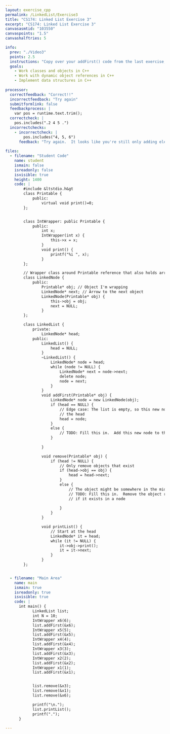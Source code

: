 ```yaml
---
layout: exercise_cpp
permalink: /LinkedList/Exercise3
title: "CS174: Linked List Exercise 3"
excerpt: "CS174: Linked List Exercise 3"
canvasasmtid: "103550"
canvaspoints: "1.5"
canvashalftries: 5

info:
  prev: "./Video3"
  points: 2.5
  instructions: "Copy over your addFirst() code from the last exercise, then fill in the remove() method in the LinkedList class.  Beware again for infinite loops!  Make sure you are moving your node pointer along the arrows and remembering the last node."
  goals:
    - Work classes and objects in C++
    - Work with dynamic object references in C++
    - Implement data structures in C++
    
processor:  
  correctfeedback: "Correct!!" 
  incorrectfeedback: "Try again"
  submitformlink: false
  feedbackprocess: | 
    var pos = runtime.text.trim();
  correctcheck: |
    pos.includes(".2 4 5 .")
  incorrectchecks:
    - incorrectcheck: |
        pos.includes("4, 5, 6")
      feedback: "Try again.  It looks like you're still only adding elements at the end."
 
files:
  - filename: "Student Code"
    name: student
    ismain: false
    isreadonly: false
    isvisible: true
    height: 1400
    code: | 
        #include &ltstdio.h&gt
        class Printable {
            public:
                virtual void print()=0;
        };


        class IntWrapper: public Printable {
            public:
                int x;
                IntWrapper(int x) {
                    this->x = x;
                }
                void print() {
                    printf("%i ", x);
                }
        };

        // Wrapper class around Printable reference that also holds arrows
        class LinkedNode {
            public:
                Printable* obj; // Object I'm wrapping
                LinkedNode* next; // Arrow to the next object
                LinkedNode(Printable* obj) {
                    this->obj = obj;
                    next = NULL;
                }
        };

        class LinkedList {
            private:
                LinkedNode* head;
            public:
                LinkedList() {
                    head = NULL;
                }
                ~LinkedList() {
                    LinkedNode* node = head;
                    while (node != NULL) {
                        LinkedNode* next = node->next;
                        delete node;
                        node = next;
                    }
                }
                void addFirst(Printable* obj) {
                    LinkedNode* node = new LinkedNode(obj);
                    if (head == NULL) {
                        // Edge case: The list is empty, so this new node becomes
                        // the head
                        head = node;
                    }
                    else {
                        // TODO: Fill this in.  Add this new node to the front
                    }
                    
                }

                void remove(Printable* obj) {
                    if (head != NULL) {
                        // Only remove objects that exist
                        if (head->obj == obj) {
                            head = head->next;
                        }
                        else {
                            // The object might be somewhere in the middle
                            // TODO: Fill this in.  Remove the object reference
                            // if it exists in a node
                            
                        }
                    }
                }

                void printList() {
                    // Start at the head
                    LinkedNode* it = head;
                    while (it != NULL) {
                        it->obj->print();
                        it = it->next;
                    }
                }
        };


  - filename: "Main Area"
    name: main
    ismain: true
    isreadonly: true
    isvisible: true
    code: | 
      int main() {
            LinkedList list;
            int N = 10;
            IntWrapper x6(6);
            list.addFirst(&x6);
            IntWrapper x5(5);
            list.addFirst(&x5);
            IntWrapper x4(4);
            list.addFirst(&x4);
            IntWrapper x3(3);
            list.addFirst(&x3);
            IntWrapper x2(2);
            list.addFirst(&x2);
            IntWrapper x1(1);
            list.addFirst(&x1);


            list.remove(&x3);
            list.remove(&x1);
            list.remove(&x6);

            printf("\n.");
            list.printList();
            printf(".");
      }
        
---
```


